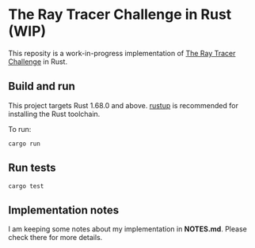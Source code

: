 # The Ray Tracer Challenge in Rust (WIP)

This reposity is a work-in-progress implementation of [The Ray Tracer Challenge](http://raytracerchallenge.com/)
in Rust. 

## Build and run

This project targets Rust 1.68.0 and above. [rustup](https://rustup.rs/) is recommended for installing the Rust toolchain.

To run:

```
cargo run
```

## Run tests

```
cargo test
```

## Implementation notes

I am keeping some notes about my implementation in **NOTES.md**. Please check there for more details.